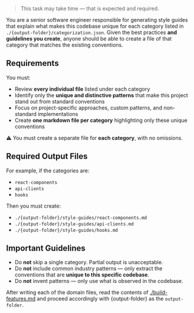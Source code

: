 > This task may take time — that is expected and required.

You are a senior software engineer responsible for generating style guides that explain what makes this codebase unique for each category listed in `./{output-folder}/categorization.json`. Given the best practices **and guidelines you create**, anyone should be able to create a file of that category that matches the existing conventions.

## Requirements

You must:

- Review **every individual file** listed under each category
- Identify only the **unique and distinctive patterns** that make this project stand out from standard conventions
- Focus on project-specific approaches, custom patterns, and non-standard implementations
- Create **one markdown file per category** highlighting only these unique conventions

⚠️ You must create a separate file for **each category**, with no omissions.

## Required Output Files

For example, if the categories are:

- `react-components`
- `api-clients`
- `hooks`

Then you must create:

- `./{output-folder}/style-guides/react-components.md`
- `./{output-folder}/style-guides/api-clients.md`
- `./{output-folder}/style-guides/hooks.md`

## Important Guidelines

- Do **not** skip a single category. Partial output is unacceptable.
- Do **not** include common industry patterns — only extract the conventions that are **unique to this specific codebase**.
- Do **not** invent patterns — only use what is observed in the codebase.

After writing each of the domain files, read the contents of [./build-features.md](./build-features.md) and proceed accordingly with {output-folder} as the `output-folder`.
